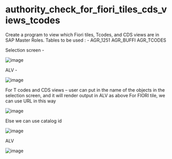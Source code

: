 # authority_check_for_fiori_tiles_cds_views_tcodes
Create a program to view which Fiori tiles, Tcodes, and CDS views are in SAP Master Roles.
Tables to be used : - 
AGR_1251 
AGR_BUFFI
AGR_TCODES

Selection screen - 

![image](https://github.com/user-attachments/assets/230359fa-9e18-49b2-a075-fda046696e1d)

ALV - 

![image](https://github.com/user-attachments/assets/52fcfec6-4d7d-402e-aef3-8b5f37d74126)


For T codes and CDS views – user can put in the name of the objects in the selection screen, and it will render output in ALV as above 
For FIORI tile, we can use URL in this way 

![image](https://github.com/harrycodeswhileworldsleeps/authority_check_for_fiori_tiles_cds_views_tcodes/assets/94862735/be879a92-a0d2-4800-a84d-41c60ac4567f)

Else we can use catalog id 

![image](https://github.com/harrycodeswhileworldsleeps/authority_check_for_fiori_tiles_cds_views_tcodes/assets/94862735/a81081c1-eade-4f4f-a4a6-26fc324d36cc)

ALV 

![image](https://github.com/harrycodeswhileworldsleeps/authority_check_for_fiori_tiles_cds_views_tcodes/assets/94862735/7200e714-8e61-4b14-a7a1-ce9db7064103)





